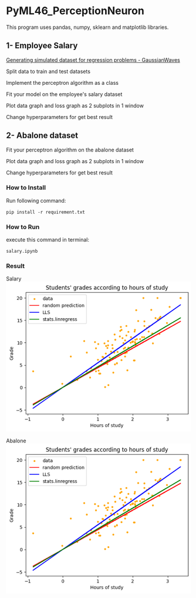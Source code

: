 # PyML46_PerceptionNeuron
This program uses pandas, numpy, sklearn and matplotlib libraries.

## 1- Employee Salary
[Generating simulated dataset for regression problems - GaussianWaves](https://www.gaussianwaves.com/2020/01/generating-simulated-dataset-for-regression-problems-sklearn-make_regression/)

Split data to train and test datasets

Implement the perceptron algorithm as a class

Fit your model on the employee's salary dataset

Plot data graph and loss graph as 2 subplots in 1 window

Change hyperparameters for get best result

## 2- Abalone dataset
Fit your perceptron algorithm on the abalone dataset

Plot data graph and loss graph as 2 subplots in 1 window

Change hyperparameters for get best result

### How to Install
Run following command:
```
pip install -r requirement.txt
```

### How to Run
execute this command in terminal:
```
salary.ipynb
```

### Result
Salary![](https://raw.githubusercontent.com/Farokhlagha/PyMachinLearning/main/PyML44_LinearLeastSquares_LLS/output/performance.png)

Abalone![](https://raw.githubusercontent.com/Farokhlagha/PyMachinLearning/main/PyML44_LinearLeastSquares_LLS/output/performance.png)
